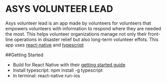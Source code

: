 # ASYS VOLUNTEER LEAD

 Asys volunteer lead is an app made by volunteers for volunteers that empowers volunteers with information to respond where they are needed the most. This helps volunteer organizations manage not only their front-line operations in disaster relief but also long-term volunteer effots. This app uses [react-native](https://facebook.github.io/react-native/) and [typescript](https://www.npmjs.com/package/typescript)

 ##Getting Started
 - Build for React Native with their [getting started guide](https://facebook.github.io/react-native/docs/getting-started.html)
- Install typescript: npm install -g typescript
- In terminal: react-native run-ios